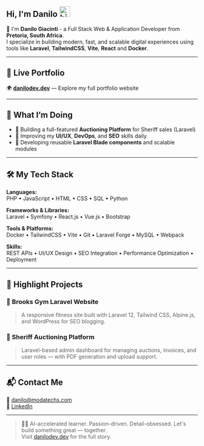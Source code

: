 ## Hi, I'm Danilo <img src="https://user-images.githubusercontent.com/1303154/88677602-1635ba80-d120-11ea-84d8-d263ba5fc3c0.gif" width="28px" height="28px" alt="hi">

🚀 I'm **Danilo Giacinti** - a Full Stack Web & Application Developer from **Pretoria, South Africa**.  
I specialize in building modern, fast, and scalable digital experiences using tools like **Laravel**, **TailwindCSS**, **Vite**, **React** and **Docker**.

---

## 🔗 Live Portfolio

🌍 **[danilodev.dev](https://danilodev.dev)** — Explore my full portfolio website

---

## 💼 What I’m Doing

- 🔨 Building a full-featured **Auctioning Platform** for Sheriff sales (Laravel)
- 🧠 Improving my **UI/UX**, **DevOps**, and **SEO** skills daily
- 🧩 Developing reusable **Laravel Blade components** and scalable modules

---

## 🛠 My Tech Stack

**Languages:**  
PHP • JavaScript • HTML • CSS • SQL • Python

**Frameworks & Libraries:**  
Laravel • Symfony • React.js • Vue.js • Bootstrap

**Tools & Platforms:**  
Docker • TailwindCSS • Vite • Git • Laravel Forge • MySQL • Webpack

**Skills:**  
REST APIs • UI/UX Design • SEO Integration • Performance Optimization • Deployment

---

## 📂 Highlight Projects

### 🔹 Brooks Gym Laravel Website  
> A responsive fitness site built with Laravel 12, Tailwind CSS, Alpine.js, and WordPress for SEO blogging.

### 🔹 Sheriff Auctioning Platform  
> Laravel-based admin dashboard for managing auctions, invoices, and user roles — with PDF generation and upload support.

---

## 📬 Contact Me

📧 [danilo@modatechs.com](mailto:danilo@modatechs.com)  
💼 [LinkedIn](https://www.linkedin.com/in/danilo-giacinti-30a221345/)

---

> 👨‍💻 AI-accelerated learner. Passion-driven. Detail-obsessed. Let's build something great — together.  
> Visit [danilodev.dev](https://danilodev.dev) for the full story.
